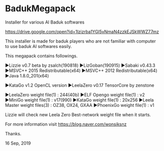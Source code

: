 # BadukMegapack
Installer for various AI Baduk softwares

https://drive.google.com/open?id=1lzizrba1YGl5vNmaN4zzkEJSkWWZ77mz

This installer is made for baduk players who are not familiar with computer to use baduk AI softwares easily.

This megapack contains followings.

▶Lizzie v0.7 beta by zsalch(190818)
▶LizGoban(190915)
▶Sabaki v0.43.3
▶MSVC++ 2015 Redistributable(x64)
▶MSVC++ 2012 Redistributable(x64)
▶Java 1.8.0_201(x64)

▶KataGo v1.2 OpenCL version
▶LeelaZero v0.17 TensorCore by zenstone

▶LeelaZero weight file(1) : 244(40b)
▶ELF Opengo weight file(1) : v2
▶MiniGo weight file(1) : v17(990)
▶KataGo weight file(1) : 20x256
▶Leela Master weight files(3) : OZ38, OX24, GXAA
▶PhoenixGo weight file(1) : v1

Lizzie will check new Leela Zero Best-network weight file when it starts.

For more information visit https://blog.naver.com/wonsiksnz

Thanks.


16 Sep, 2019
